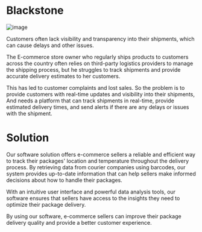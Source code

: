 # Blackstone

![image](https://github.com/Deepu2614/BlackStone/assets/97432229/01c1bec0-187c-491c-b16b-49bc572342ac)


Customers often lack visibility and transparency into their shipments, which can cause delays and other issues.

The E-commerce store owner who regularly ships products to customers across the country often relies on third-party logistics providers to manage the shipping process, but he struggles to track shipments and provide accurate delivery estimates to her customers.

This has led to customer complaints and lost sales.
So the problem is to provide customers with real-time updates and visibility into their shipments, And needs a platform that can track shipments in real-time, provide estimated delivery times, and send alerts if there are any delays or issues with the shipment.

# Solution

Our software solution offers e-commerce sellers a reliable and efficient way to track their packages' location and temperature throughout the delivery process. By retrieving data from courier companies using barcodes, our system provides up-to-date information that can help sellers make informed decisions about how to handle their packages.

With an intuitive user interface and powerful data analysis tools, our software ensures that sellers have access to the insights they need to optimize their package delivery.

By using our software, e-commerce sellers can improve their package delivery quality and provide a better customer experience.

